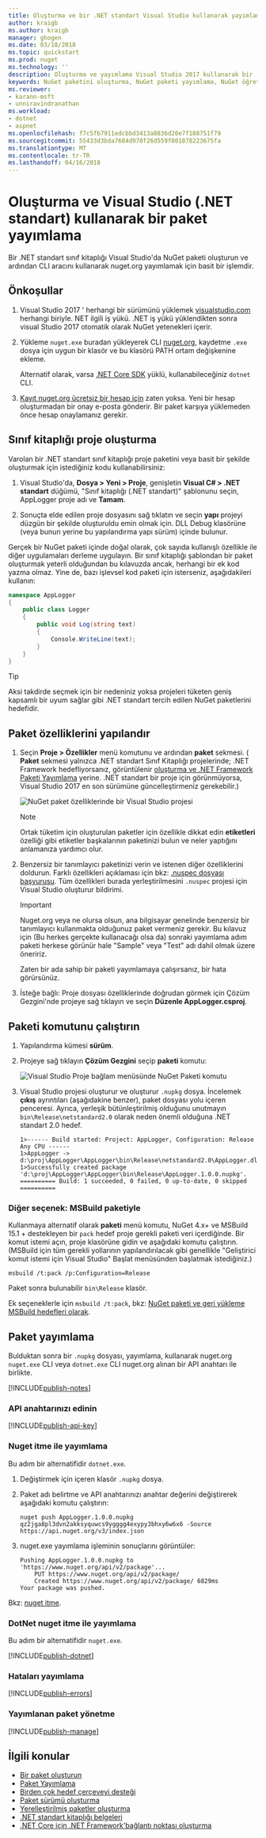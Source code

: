```yaml
---
title: Oluşturma ve bir .NET standart Visual Studio kullanarak yayımlama NuGet paketi tanıtım Kılavuzu | Microsoft Docs
author: kraigb
ms.author: kraigb
manager: ghogen
ms.date: 03/18/2018
ms.topic: quickstart
ms.prod: nuget
ms.technology: ''
description: Oluşturma ve yayımlama Visual Studio 2017 kullanarak bir .NET standart NuGet paketi bir gözden geçirme Öğreticisi.
keywords: NuGet paketini oluşturma, NuGet paketi yayımlama, NuGet öğretici, Visual Studio NuGet paketi, msbuild paketi oluşturma
ms.reviewer:
- karann-msft
- unniravindranathan
ms.workload:
- dotnet
- aspnet
ms.openlocfilehash: f7c5fb7911edcbbd3413a8836d20e7f108751f79
ms.sourcegitcommit: 55433d3bda7684d978f26d559f801878223675fa
ms.translationtype: MT
ms.contentlocale: tr-TR
ms.lasthandoff: 04/16/2018
---
```

# <a name="create-and-publish-a-package-using-visual-studio-net-standard"></a>Oluşturma ve Visual Studio (.NET standart) kullanarak bir paket yayımlama

Bir .NET standart sınıf kitaplığı Visual Studio'da NuGet paketi oluşturun ve ardından CLI aracını kullanarak nuget.org yayımlamak için basit bir işlemdir.

## <a name="prerequisites"></a>Önkoşullar

1. Visual Studio 2017 ' herhangi bir sürümünü yüklemek [visualstudio.com](https://www.visualstudio.com/) herhangi biriyle. NET ilgili iş yükü. .NET iş yükü yüklendikten sonra visual Studio 2017 otomatik olarak NuGet yetenekleri içerir.

1. Yükleme `nuget.exe` buradan yükleyerek CLI [nuget.org](https://dist.nuget.org/win-x86-commandline/latest/nuget.exe), kaydetme `.exe` dosya için uygun bir klasör ve bu klasörü PATH ortam değişkenine ekleme.

    Alternatif olarak, varsa [.NET Core SDK](https://www.microsoft.com/net/download/) yüklü, kullanabileceğiniz `dotnet` CLI.

1. [Kayıt nuget.org ücretsiz bir hesap için](https://www.nuget.org/users/account/LogOn?returnUrl=%2F) zaten yoksa. Yeni bir hesap oluşturmadan bir onay e-posta gönderir. Bir paket karşıya yüklemeden önce hesap onaylamanız gerekir.

## <a name="create-a-class-library-project"></a>Sınıf kitaplığı proje oluşturma

Varolan bir .NET standart sınıf kitaplığı proje paketini veya basit bir şekilde oluşturmak için istediğiniz kodu kullanabilirsiniz:

1. Visual Studio'da, **Dosya > Yeni > Proje**, genişletin **Visual C# > .NET standart** düğümü, "Sınıf kitaplığı (.NET standart)" şablonunu seçin, AppLogger proje adı ve **Tamam**.

1. Sonuçta elde edilen proje dosyasını sağ tıklatın ve seçin **yapı** projeyi düzgün bir şekilde oluşturuldu emin olmak için. DLL Debug klasörüne (veya bunun yerine bu yapılandırma yapı sürüm) içinde bulunur.

Gerçek bir NuGet paketi içinde doğal olarak, çok sayıda kullanışlı özellikle ile diğer uygulamaları derleme uygulayın. Bir sınıf kitaplığı şablondan bir paket oluşturmak yeterli olduğundan bu kılavuzda ancak, herhangi bir ek kod yazma olmaz. Yine de, bazı işlevsel kod paketi için isterseniz, aşağıdakileri kullanın:

```cs
namespace AppLogger
{
    public class Logger
    {
        public void Log(string text)
        {
            Console.WriteLine(text);
        }
    }
}
```

> [!Tip]
> Aksi takdirde seçmek için bir nedeniniz yoksa projeleri tüketen geniş kapsamlı bir uyum sağlar gibi .NET standart tercih edilen NuGet paketlerini hedefidir.

## <a name="configure-package-properties"></a>Paket özelliklerini yapılandır

1. Seçin **Proje > Özellikler** menü komutunu ve ardından **paket** sekmesi. ( **Paket** sekmesi yalnızca .NET standart Sınıf Kitaplığı projelerinde; .NET Framework hedefliyorsanız, görüntülenir [oluşturma ve .NET Framework Paketi Yayımlama](create-and-publish-a-package-using-visual-studio-net-framework.md) yerine. .NET standart bir proje için görünmüyorsa, Visual Studio 2017 en son sürümüne güncelleştirmeniz gerekebilir.)

    ![NuGet paket özelliklerinde bir Visual Studio projesi](media/qs_create-vs-01-package-properties.png)

    > [!Note]
    > Ortak tüketim için oluşturulan paketler için özellikle dikkat edin **etiketleri** özelliği gibi etiketler başkalarının paketinizi bulun ve neler yaptığını anlamanıza yardımcı olur.

1. Benzersiz bir tanımlayıcı paketinizi verin ve istenen diğer özelliklerini doldurun. Farklı özellikleri açıklaması için bkz: [.nuspec dosyası başvurusu](../reference/nuspec.md). Tüm özellikleri burada yerleştirilmesini `.nuspec` projesi için Visual Studio oluşturur bildirimi.

    > [!Important]
    > Nuget.org veya ne olursa olsun, ana bilgisayar genelinde benzersiz bir tanımlayıcı kullanmakta olduğunuz paket vermeniz gerekir. Bu kılavuz için (Bu herkes gerçekte kullanacağı olsa da) sonraki yayımlama adım paketi herkese görünür hale "Sample" veya "Test" adı dahil olmak üzere öneririz.
    >
    > Zaten bir ada sahip bir paketi yayımlamaya çalışırsanız, bir hata görürsünüz.

1. İsteğe bağlı: Proje dosyası özelliklerinde doğrudan görmek için Çözüm Gezgini'nde projeye sağ tıklayın ve seçin **Düzenle AppLogger.csproj**.

## <a name="run-the-pack-command"></a>Paketi komutunu çalıştırın

1. Yapılandırma kümesi **sürüm**.

1. Projeye sağ tıklayın **Çözüm Gezgini** seçip **paketi** komutu:

    ![Visual Studio Proje bağlam menüsünde NuGet Paketi komutu](media/qs_create-vs-02-pack-command.png)

1. Visual Studio projesi oluşturur ve oluşturur `.nupkg` dosya. İncelemek **çıkış** ayrıntıları (aşağıdakine benzer), paket dosyası yolu içeren penceresi. Ayrıca, yerleşik bütünleştirilmiş olduğunu unutmayın `bin\Release\netstandard2.0` olarak neden önemli olduğuna .NET standart 2.0 hedef.

    ```output
    1>------ Build started: Project: AppLogger, Configuration: Release Any CPU ------
    1>AppLogger -> d:\proj\AppLogger\AppLogger\bin\Release\netstandard2.0\AppLogger.dll
    1>Successfully created package 'd:\proj\AppLogger\AppLogger\bin\Release\AppLogger.1.0.0.nupkg'.
    ========== Build: 1 succeeded, 0 failed, 0 up-to-date, 0 skipped ==========
    ```

### <a name="alternate-option-pack-with-msbuild"></a>Diğer seçenek: MSBuild paketiyle

Kullanmaya alternatif olarak **paketi** menü komutu, NuGet 4.x+ ve MSBuild 15.1 + destekleyen bir `pack` hedef proje gerekli paketi veri içerdiğinde. Bir komut istemi açın, proje klasörüne gidin ve aşağıdaki komutu çalıştırın. (MSBuild için tüm gerekli yollarının yapılandırılacak gibi genellikle "Geliştirici komut istemi için Visual Studio" Başlat menüsünden başlatmak istediğiniz.)

```cli
msbuild /t:pack /p:Configuration=Release
```

Paket sonra bulunabilir `bin\Release` klasör.

Ek seçeneklerle için `msbuild /t:pack`, bkz: [NuGet paketi ve geri yükleme MSBuild hedefleri olarak](../reference/msbuild-targets.md#pack-target).

## <a name="publish-the-package"></a>Paket yayımlama

Bulduktan sonra bir `.nupkg` dosyası, yayımlama, kullanarak nuget.org `nuget.exe` CLI veya `dotnet.exe` CLI nuget.org alınan bir API anahtarı ile birlikte.

[!INCLUDE[publish-notes](includes/publish-notes.md)]

### <a name="acquire-your-api-key"></a>API anahtarınızı edinin

[!INCLUDE[publish-api-key](includes/publish-api-key.md)]

### <a name="publish-with-nuget-push"></a>Nuget itme ile yayımlama

Bu adım bir alternatifidir `dotnet.exe`.

1. Değiştirmek için içeren klasör `.nupkg` dosya.

1. Paket adı belirtme ve API anahtarınızı anahtar değerini değiştirerek aşağıdaki komutu çalıştırın:

    ```cli
    nuget push AppLogger.1.0.0.nupkg qz2jga8pl3dvn2akksyquwcs9ygggg4exypy3bhxy6w6x6 -Source https://api.nuget.org/v3/index.json
    ```

1. nuget.exe yayımlama işleminin sonuçlarını görüntüler:

    ```output
    Pushing AppLogger.1.0.0.nupkg to 'https://www.nuget.org/api/v2/package'...
        PUT https://www.nuget.org/api/v2/package/
        Created https://www.nuget.org/api/v2/package/ 6829ms
    Your package was pushed.
    ```

Bkz: [nuget itme](../tools/cli-ref-push.md).

### <a name="publish-with-dotnet-nuget-push"></a>DotNet nuget itme ile yayımlama

Bu adım bir alternatifidir `nuget.exe`.

[!INCLUDE[publish-dotnet](includes/publish-dotnet.md)]

### <a name="publish-errors"></a>Hataları yayımlama

[!INCLUDE[publish-errors](includes/publish-errors.md)]

### <a name="manage-the-published-package"></a>Yayımlanan paket yönetme

[!INCLUDE[publish-manage](includes/publish-manage.md)]

## <a name="related-topics"></a>İlgili konular

- [Bir paket oluşturun](../create-packages/creating-a-package.md)
- [Paket Yayımlama](../create-packages/publish-a-package.md)
- [Birden çok hedef çerçeveyi desteği](../create-packages/supporting-multiple-target-frameworks.md)
- [Paket sürümü oluşturma](../reference/package-versioning.md)
- [Yerelleştirilmiş paketler oluşturma](../create-packages/creating-localized-packages.md)
- [.NET standart kitaplığı belgeleri](/dotnet/articles/standard/library)
- [.NET Core için .NET Framework'bağlantı noktası oluşturma](/dotnet/articles/core/porting/index)